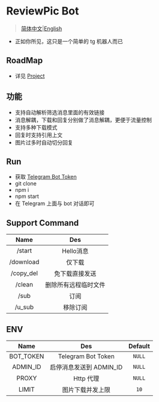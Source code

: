 # ReviewPic Bot

> [简体中文](./README.ZH.md)|[English](./README.md)

* 正如你所见，这只是一个简单的 tg 机器人而已

## RoadMap

* 详见 [Project](https://github.com/IITII/tg_setu_bot/projects/1)

## 功能

* 支持自动解析筛选消息里面的有效链接
* 消息解耦，下载和回复分别做了消息解耦，更便于流量控制
* 支持多种下载模式
* 回复时支持引用上文
* 图片过多时自动切分回复

## Run

* 获取 [Telegram Bot Token](https://sendpulse.com/knowledge-base/chatbot/create-telegram-chatbot)
* git clone
* npm i
* npm start
* 在 Telegram 上面与 bot 对话即可

## Support Command

|   Name    |    Des     |
|:---------:|:----------:|
|  /start   |  Hello消息   |
| /download |    仅下载     |
| /copy_del |  免下载直接发送   |
|  /clean   | 删除所有远程临时文件 |
|   /sub    |     订阅     |
|  /u_sub   |    移除订阅    |

## ENV

|   Name    |           Des           | Default |
| :-------: | :---------------------: | :-----: |
| BOT_TOKEN |   Telegram Bot Token    | `NULL`  |
| ADMIN_ID  | 启停消息发送到 ADMIN_ID | `NULL`  |
|   PROXY   |        Http 代理        | `NULL`  |
|   LIMIT   |    图片下载并发上限     |  `10`   |

